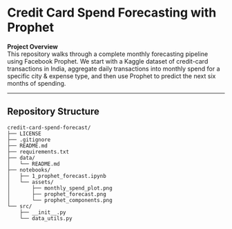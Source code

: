 # Credit Card Spend Forecasting with Prophet

**Project Overview**  
This repository walks through a complete monthly forecasting pipeline using Facebook Prophet. We start with a Kaggle dataset of credit-card transactions in India, aggregate daily transactions into monthly spend for a specific city & expense type, and then use Prophet to predict the next six months of spending.

---

## Repository Structure

```text
credit-card-spend-forecast/
├── LICENSE
├── .gitignore
├── README.md
├── requirements.txt
├── data/
│   └── README.md
├── notebooks/
│   ├── 1_prophet_forecast.ipynb
│   └── assets/
│       ├── monthly_spend_plot.png
│       ├── prophet_forecast.png
│       └── prophet_components.png
└── src/
    ├── __init__.py
    └── data_utils.py
